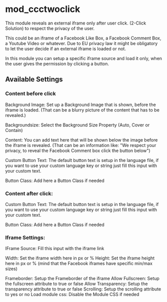 # mod_ccctwoclick
This module reveals an external iframe only after user click. (2-Click Solution) to respect the privacy of the user.

This could be an iframe of a Facebook Like Box, a Facebook Comment Box, a Youtube Video or whatever.
Due to EU privacy law it might be obligatory to let the user decide if an external iframe is loaded or not.

In this module you can setup a specific iframe source and load it only,
when the user gives the permission by clicking a button.

## Available Settings
### Content before click

Background Image: Set up a Background Image that is shown, before the iframe is loaded. 
(That can be a blurry picture of the content that has to be revealed.)

Backgroundsize: Select the Background Size Property (Auto, Cover or Contain)

Content: You can add text here that will be shown below the image before the iframe is revealed.
(That can be an information like: "We respect your privacy, to reveal the Facebook Comment box click the button below")

Custom Button Text: The default button text is setup in the language file, if you want to use your custom language key or string just fill this input with your custom text.

Button Class: Add here a Button Class if needed

### Content after click:

Custom Button Text: The default button text is setup in the language file, if you want to use your custom language key or string just fill this input with your custom text.

Button Class: Add here a Button Class if needed

### Iframe Settings:
IFrame Source: Fill this input with the iframe link

Width: Set the iframe width here in px or %
Height: Set the iframe height here in px or %
(mind that the Facebook iframes have specific min/max sizes)

Frameborder: Setup the Frameborder of the iframe
Allow Fullscreen: Setup the fullscreen attribute to true or false
Allow Transparency: Setup the transparency attribute to true or false
Scrolling: Setup the scrolling attribute to yes or no
Load module css: Disable the Module CSS if needed

